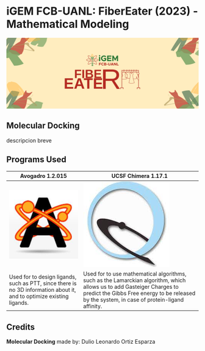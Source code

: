 # iGEM FCB-UANL: FiberEater (2023) - Mathematical Modeling 
![FiberEater_Logo2023](https://github.com/j-gorm/MathModel-FiberEater-2023-iDL-FCB-UANL/blob/main/Images/COVERGitHub.png?raw=true)

## Molecular Docking
descripcion breve

## Programs Used

| Avogadro 1.2.015                                                  | UCSF Chimera 1.17.1                                              |
| ----------------------------------------------------------------- | ---------------------------------------------------------------- |
| ![Avogadro_Logo](https://github.com/j-gorm/MathModel-FiberEater-2023-iDL-FCB-UANL/blob/main/Images/AvogadroLogo.jpeg?raw=true) | ![Chimera_Logo](https://github.com/j-gorm/MathModel-FiberEater-2023-iDL-FCB-UANL/blob/main/Images/ChimeraLogo.jpeg?raw=true) |
| Used for to design ligands, such as PTT, since there is no 3D information about it, and to optimize existing ligands. | Used for to use mathematical algorithms, such as the Lamarckian algorithm, which allows us to add Gasteiger Charges to predict the Gibbs Free energy to be released by the system, in case of protein-ligand affinity. |

## Credits
__Molecular Docking__ made by: Dulio Leonardo Ortiz Esparza